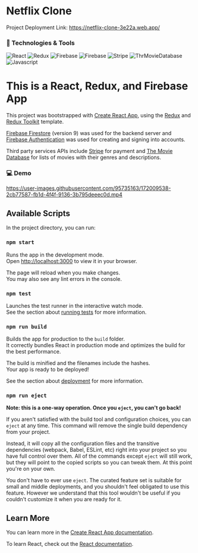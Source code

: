 # Netflix Clone

Project Deployment Link: https://netflix-clone-3e22a.web.app/ 

### :wrench: Technologies & Tools

![React](https://img.shields.io/badge/Tool-React-E50914?style=flat&logo=React)
![Redux](https://img.shields.io/badge/Tool-Redux-E50914?style=flat&logo=Redux)
![Firebase](https://img.shields.io/badge/Tool-Firebase%20Firestore-E50914?style=flat&logo=Firebase)
![Firebase](https://img.shields.io/badge/Tool-Firebase%20Authentication-E50914?style=flat&logo=Firebase)
![Stripe](https://img.shields.io/badge/Tool-Stripe-E50914?style=flat&logo=Stripe)
![ThrMovieDatabase](https://img.shields.io/badge/Tool-TMDB%20API-E50914?style=flat&logo=TheMovieDatabase)
![Javascript](https://img.shields.io/badge/Code-Javascript-E50914?style=flat&logo=Javascript)

# This is a React, Redux, and Firebase App

This project was bootstrapped with [Create React App](https://github.com/facebook/create-react-app), using the [Redux](https://redux.js.org/) and [Redux Toolkit](https://redux-toolkit.js.org/) template.

[Firebase Firestore](https://firebase.google.com/?hl=en&authuser=0) (version 9) was used for the backend server and [Firebase Authentication](https://firebase.google.com/docs/auth) was used for creating and signing into accounts. 

Third party services APIs include [Stripe](https://stripe.com/docs) for payment and [The Movie Database](https://developers.themoviedb.org/3/getting-started/introduction) for lists of movies with their genres and descriptions.

### :computer: Demo



https://user-images.githubusercontent.com/95735163/172009538-2cb77587-fb1d-4f4f-9136-3b795deeec0d.mp4



## Available Scripts

In the project directory, you can run:

### `npm start`

Runs the app in the development mode.\
Open [http://localhost:3000](http://localhost:3000) to view it in your browser.

The page will reload when you make changes.\
You may also see any lint errors in the console.

### `npm test`

Launches the test runner in the interactive watch mode.\
See the section about [running tests](https://facebook.github.io/create-react-app/docs/running-tests) for more information.

### `npm run build`

Builds the app for production to the `build` folder.\
It correctly bundles React in production mode and optimizes the build for the best performance.

The build is minified and the filenames include the hashes.\
Your app is ready to be deployed!

See the section about [deployment](https://facebook.github.io/create-react-app/docs/deployment) for more information.

### `npm run eject`

**Note: this is a one-way operation. Once you `eject`, you can't go back!**

If you aren't satisfied with the build tool and configuration choices, you can `eject` at any time. This command will remove the single build dependency from your project.

Instead, it will copy all the configuration files and the transitive dependencies (webpack, Babel, ESLint, etc) right into your project so you have full control over them. All of the commands except `eject` will still work, but they will point to the copied scripts so you can tweak them. At this point you're on your own.

You don't have to ever use `eject`. The curated feature set is suitable for small and middle deployments, and you shouldn't feel obligated to use this feature. However we understand that this tool wouldn't be useful if you couldn't customize it when you are ready for it.

## Learn More

You can learn more in the [Create React App documentation](https://facebook.github.io/create-react-app/docs/getting-started).

To learn React, check out the [React documentation](https://reactjs.org/).

